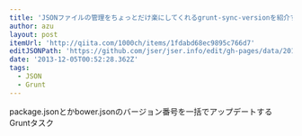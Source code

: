 ```yaml
---
title: 'JSONファイルの管理をちょっとだけ楽にしてくれるgrunt-sync-versionを紹介するよ - Qiita [キータ]'
author: azu
layout: post
itemUrl: 'http://qiita.com/1000ch/items/1fdabd68ec9895c766d7'
editJSONPath: 'https://github.com/jser/jser.info/edit/gh-pages/data/2013/12/index.json'
date: '2013-12-05T00:52:28.362Z'
tags:
  - JSON
  - Grunt
---
```

package.jsonとかbower.jsonのバージョン番号を一括でアップデートするGruntタスク
